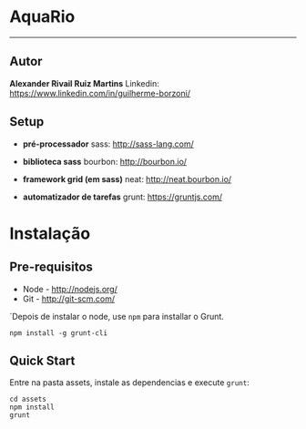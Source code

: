 # AquaRio #
***
## Autor ##
**Alexander Rivail Ruiz Martins**
Linkedin: https://www.linkedin.com/in/guilherme-borzoni/

## Setup ##

* **pré-processador**
sass: http://sass-lang.com/

* **biblioteca sass**
bourbon: http://bourbon.io/

* **framework grid (em sass)**
neat: http://neat.bourbon.io/

* **automatizador de tarefas**
grunt: https://gruntjs.com/

Instalação
=====
## Pre-requisitos

* Node - http://nodejs.org/
* Git - http://git-scm.com/

´Depois de instalar o node, use `npm` para installar o Grunt.

    npm install -g grunt-cli
    
## Quick Start

Entre na pasta assets, instale as dependencias e execute `grunt`:

    cd assets
    npm install
    grunt
